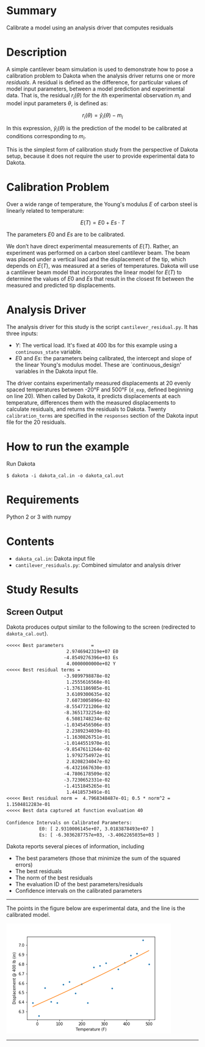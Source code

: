 # Summary

Calibrate a model using an analysis driver that computes residuals

# Description

A simple cantilever beam simulation is used to demonstrate how to pose
a calibration problem to Dakota when the analysis driver returns one or
more *residuals*. A residual is defined as the difference, for particular
values of model input parameters, between a model prediction and experimental 
data. That is, the residual $`r_i(\theta)`$ for the $`i`$th experimental 
observation $`m_i`$ and model input parameters $`\theta`$, is defined as:
```math
r_i(\theta) = \hat{y}_i(\theta) - m_i
```
In this expression, $`\hat{y}_i(\theta)`$ is the prediction of the model to be
calibrated at conditions corresponding to $`m_i`$.

This is the simplest form of calibration study from the perspective of
Dakota setup, because it does not require the user to provide experimental
data to Dakota.

# Calibration Problem

Over a wide range of temperature, the Young's modulus $`E`$ of carbon
steel is linearly related to temperature:
```math
E(T) = E0 + Es \cdot T
```

The parameters $`E0`$ and $`Es`$ are to be calibrated.

We don’t have direct experimental measurements of $`E(T)`$. Rather, an
experiment was performed on a carbon steel cantilever beam. The beam was
placed under a vertical load and the displacement of the tip, which depends
on $`E(T)`$, was measured at a series of temperatures. Dakota will use a
cantilever beam model that incorporates the linear model for $`E(T)`$ to
determine the values of $`E0`$ and $`Es`$ that result in the closest fit
between the measured and predicted tip displacements.

# Analysis Driver

The analysis driver for this study is the script `cantilever_residual.py`.
It has three inputs:

* $`Y`$: The vertical load. It's fixed at 400 lbs for this example using a
  `continuous_state` variable.
* $`E0`$ and $`Es`$: the parameters being calibrated, the intercept
  and slope of the linear Young's modulus model. These are `continuous_design'
  variables in the Dakota input file.

The driver contains experimentally measured displacements at
20 evenly spaced temperatures between -20&deg;F and 500&deg;F (`d_exp`,
defined beginning on line 20). When called by Dakota, it predicts 
displacements at each temperature, differences them with
the measured displacements to calculate residuals, and returns the
residuals to Dakota. Twenty `calibration_terms` are specified in 
the `responses` section of the Dakota input file for the 20 residuals.


# How to run the example
 
Run Dakota

    $ dakota -i dakota_cal.in -o dakota_cal.out
 
# Requirements

Python 2 or 3 with numpy

# Contents

* `dakota_cal.in`: Dakota input file
* `cantilever_residuals.py`: Combined simulator and analysis driver

# Study Results 
## Screen Output

Dakota produces output similar to the following to the screen (redirected to 
`dakota_cal.out`).

~~~~
<<<<< Best parameters          =
                      2.9746942319e+07 E0
                     -4.8549276396e+03 Es
                      4.0000000000e+02 Y
<<<<< Best residual terms =
                     -3.9899798878e-02
                      1.2555616568e-01
                     -1.3761186985e-01
                      3.6109300635e-02
                      7.6073005896e-02
                     -8.5547721206e-02
                     -8.3651732254e-02
                      6.5081748234e-02
                     -1.0345456506e-03
                      2.2389234039e-01
                     -1.1630826751e-01
                     -1.0144551970e-01
                     -9.8547611264e-02
                      1.9792754972e-01
                      2.8208234047e-02
                     -6.4321667630e-03
                     -4.7806178509e-02
                     -3.7230652331e-02
                     -1.4151845265e-01
                      1.4418573491e-01
<<<<< Best residual norm =  4.7968348487e-01; 0.5 * norm^2 =  1.1504812283e-01
<<<<< Best data captured at function evaluation 40

Confidence Intervals on Calibrated Parameters:
            E0: [ 2.9310006145e+07, 3.0183878493e+07 ]
            Es: [ -6.3036287757e+03, -3.4062265035e+03 ]

~~~~

Dakota reports several pieces of information, including

* The best parameters (those that minimize the sum of the squared errors)
* The best residuals
* The norm of the best residuals
* The evaluation ID of the best parameters/residuals
* Confidence intervals on the calibrated parameters
 
---

The points in the figure below are experimental data, and the line is the
calibrated model.

![Calibrated Model](residualresult.png)
 
---
